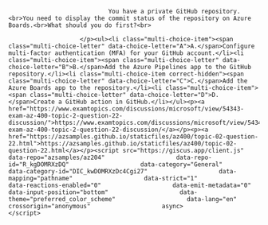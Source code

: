 <p class="card-text">
							
								You have a private GitHub repository.<br>You need to display the commit status of the repository on Azure Boards.<br>What should you do first?<br>
							
						</p><ul><li class="multi-choice-item"><span class="multi-choice-letter" data-choice-letter="A">A.</span>Configure multi-factor authentication (MFA) for your GitHub account.</li><li class="multi-choice-item"><span class="multi-choice-letter" data-choice-letter="B">B.</span>Add the Azure Pipelines app to the GitHub repository.</li><li class="multi-choice-item correct-hidden"><span class="multi-choice-letter" data-choice-letter="C">C.</span>Add the Azure Boards app to the repository.</li><li class="multi-choice-item"><span class="multi-choice-letter" data-choice-letter="D">D.</span>Create a GitHub action in GitHub.</li></ul><p><a href="https://www.examtopics.com/discussions/microsoft/view/54343-exam-az-400-topic-2-question-22-discussion/">https://www.examtopics.com/discussions/microsoft/view/54343-exam-az-400-topic-2-question-22-discussion/</a></p><p><a href="https://azsamples.github.io/staticfiles/az400/topic-02-question-22.html">https://azsamples.github.io/staticfiles/az400/topic-02-question-22.html</a></p><script src="https://giscus.app/client.js"                    data-repo="azsamples/az204"                    data-repo-id="R_kgDOMRXzDQ"                    data-category="General"                    data-category-id="DIC_kwDOMRXzDc4Cgi27"                    data-mapping="pathname"                    data-strict="1"                    data-reactions-enabled="0"                    data-emit-metadata="0"                    data-input-position="bottom"                    data-theme="preferred_color_scheme"                    data-lang="en"                    crossorigin="anonymous"                    async>                    </script>